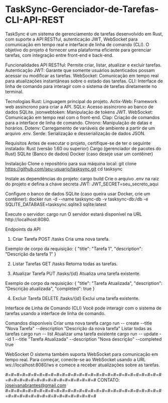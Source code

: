 # TaskSync-Gerenciador-de-Tarefas-CLI-API-REST
TaskSync é um sistema de gerenciamento de tarefas desenvolvido em Rust, com suporte a API RESTful, autenticação JWT, WebSocket para comunicação em tempo real e interface de linha de comando (CLI). O objetivo do projeto é fornecer uma plataforma eficiente para gerenciar tarefas, com integração entre front-end e back-end.

Funcionalidades
  API RESTful: Permite criar, listar, atualizar e excluir tarefas.
  Autenticação JWT: Garante que somente usuários autenticados possam acessar ou modificar as tarefas.
  WebSocket: Comunicação em tempo real para atualizações instantâneas sobre o estado das tarefas.
  CLI: Interface de linha de comando para interagir com o sistema de tarefas diretamente no terminal.

Tecnologias
  Rust: Linguagem principal do projeto.
  Actix-Web: Framework web assíncrono para criar a API.
  SQLx: Acesso assíncrono ao banco de dados SQLite.
  jsonwebtoken: Manipulação de tokens JWT.
  WebSocket: Comunicação em tempo real com o front-end.
  Clap: Criação de comandos para a interface de linha de comando.
  Chrono: Manipulação de datas e horários.
  Dotenv: Carregamento de variáveis de ambiente a partir de um arquivo .env.
  Serde: Serialização e desserialização de dados JSON.

Requisitos
  Antes de executar o projeto, certifique-se de ter o seguinte instalado:
  Rust (versão 1.60 ou superior)
  Cargo (gerenciador de pacotes do Rust)
  SQLite (Banco de dados)
  Docker (caso deseje usar um contêiner)

Instalação
Clone o repositório para sua máquina local:
  git clone https://github.com/seu-usuario/tasksync.git
  cd tasksync

Instale as dependências do projeto:
  cargo build
  Crie o arquivo .env na raiz do projeto e defina a chave secreta JWT:
    JWT_SECRET=seu_secreto_aqui

Configure o banco de dados SQLite (caso queira usar Docker, crie um contêiner):
docker run -d --name tasksync-db -v tasksync-db:/db -e SQLITE_DATABASE=tasksync.sqlite3 sqlite:latest

Execute o servidor:
  cargo run
  O servidor estará disponível na URL http://localhost:8080.

Endpoints da API
1. Criar Tarefa
  POST /tasks
    Cria uma nova tarefa.

Exemplo de corpo da requisição:
{
  "title": "Tarefa 1",
  "description": "Descrição da tarefa 1"
}

2. Listar Tarefas
  GET /tasks
  Retorna todas as tarefas.

3. Atualizar Tarefa
  PUT /tasks/{id}
  Atualiza uma tarefa existente.

Exemplo de corpo da requisição:
{
  "title": "Tarefa Atualizada",
  "description": "Descrição atualizada",
  "completed": true
}

4. Excluir Tarefa
  DELETE /tasks/{id}
  Exclui uma tarefa existente.

Interface de Linha de Comando (CLI)
Você pode interagir com o sistema de tarefas usando a interface de linha de comando.

Comandos disponíveis
Criar uma nova tarefa
  cargo run -- create --title "Nova Tarefa" --description "Descrição da nova tarefa"
Listar todas as tarefas
  cargo run -- list
Atualizar uma tarefa existente
  cargo run -- update --id 1 --title "Tarefa Atualizada" --description "Nova descrição" --completed true
  
WebSocket
O sistema também suporta WebSocket para comunicação em tempo real. Para começar, conecte-se ao WebSocket usando a URL ws://localhost:8080/ws e comece a receber atualizações sobre as tarefas.


#=#=#=#=#=#=#=#=#=#=#=#=#=#=#=#=#=#=#=#=#=#=#=#=#=#=#=#=#=#=#=#=#=#=#=#=#=#=#=#=#=#=#=#
                      CONTATO: joseivanabrantes@gmail.com
#=#=#=#=#=#=#=#=#=#=#=#=#=#=#=#=#=#=#=#=#=#=#=#=#=#=#=#=#=#=#=#=#=#=#=#=#=#=#=#=#=#=#=#
